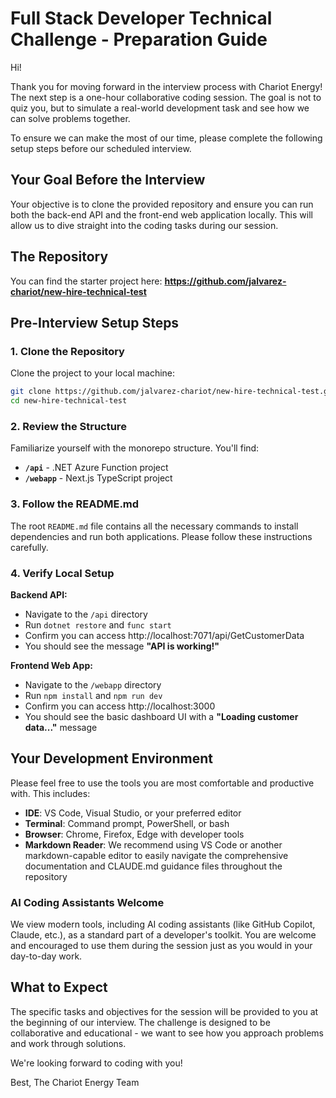 # Full Stack Developer Technical Challenge - Preparation Guide
Hi!

Thank you for moving forward in the interview process with Chariot Energy! The next step is a one-hour collaborative coding session. The goal is not to quiz you, but to simulate a real-world development task and see how we can solve problems together.

To ensure we can make the most of our time, please complete the following setup steps before our scheduled interview.

## Your Goal Before the Interview
Your objective is to clone the provided repository and ensure you can run both the back-end API and the front-end web application locally. This will allow us to dive straight into the coding tasks during our session.

## The Repository

You can find the starter project here:
**https://github.com/jalvarez-chariot/new-hire-technical-test**

## Pre-Interview Setup Steps

### 1. Clone the Repository
Clone the project to your local machine:
```bash
git clone https://github.com/jalvarez-chariot/new-hire-technical-test.git
cd new-hire-technical-test
```

### 2. Review the Structure
Familiarize yourself with the monorepo structure. You'll find:
- **`/api`** - .NET Azure Function project
- **`/webapp`** - Next.js TypeScript project

### 3. Follow the README.md
The root `README.md` file contains all the necessary commands to install dependencies and run both applications. Please follow these instructions carefully.

### 4. Verify Local Setup

**Backend API:**
- Navigate to the `/api` directory
- Run `dotnet restore` and `func start`
- Confirm you can access http://localhost:7071/api/GetCustomerData
- You should see the message **"API is working!"**

**Frontend Web App:**
- Navigate to the `/webapp` directory  
- Run `npm install` and `npm run dev`
- Confirm you can access http://localhost:3000
- You should see the basic dashboard UI with a **"Loading customer data..."** message

## Your Development Environment

Please feel free to use the tools you are most comfortable and productive with. This includes:
- **IDE**: VS Code, Visual Studio, or your preferred editor
- **Terminal**: Command prompt, PowerShell, or bash
- **Browser**: Chrome, Firefox, Edge with developer tools
- **Markdown Reader**: We recommend using VS Code or another markdown-capable editor to easily navigate the comprehensive documentation and CLAUDE.md guidance files throughout the repository

### AI Coding Assistants Welcome
We view modern tools, including AI coding assistants (like GitHub Copilot, Claude, etc.), as a standard part of a developer's toolkit. You are welcome and encouraged to use them during the session just as you would in your day-to-day work.

## What to Expect

The specific tasks and objectives for the session will be provided to you at the beginning of our interview. The challenge is designed to be collaborative and educational - we want to see how you approach problems and work through solutions.

We're looking forward to coding with you!

Best,
The Chariot Energy Team